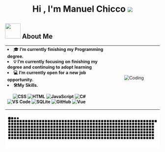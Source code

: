 
<h1 align="center">Hi , I'm Manuel Chicco <img src="https://media.giphy.com/media/hvRJCLFzcasrR4ia7z/giphy.gif" width="35"></h1>

## <img src="https://github.com/7oSkaaa/7oSkaaa/blob/main/Images/about_me.gif?raw=true" width="50px" height="50px"></img> About Me

<table align="center">
<tr border="none">
<td width="50%" align="left">

<li>🎓 <b>I’m currently finishing my Programming degree.</li>
<li>💡 <b>I’m currently focusing on finishing my degree and continuing to adopt learning</li>
<li>💻 <b>I’m currently open for a new job opportunity.</li>
<li>🛠️<b>My Skills.</li>  

&emsp;
![CSS](https://img.shields.io/badge/-CSS-000?&logo=CSS3)
![HTML](https://img.shields.io/badge/-HTML-000?&logo=HTML5)
![JavaScript](https://img.shields.io/badge/-JavaScript-000?&logo=JavaScript)
![C#](https://img.shields.io/badge/C%23-239120?style=flat-square&logo=c-sharp&logoColor=white)
![VS Code](https://img.shields.io/badge/-VS%20Code-000?&logo=Visual-Studio-Code)
![SQLite](https://img.shields.io/badge/-SQLite-000?&logo=SQLite)
![GitHub](https://img.shields.io/badge/-GitHub-000?&logo=GitHub)
![Vue](https://img.shields.io/badge/-Vue-000?&logo=Vue)
&emsp;

  
</td>
 <td width="25%" align="center">
  <img align="center" alt="Coding" width="450" src="https://repository-images.githubusercontent.com/588181932/e36ec678-7984-4cdd-8e4c-a3932772ff8e">
</td>
</tr>
</table>

<p align = "center">
	<img src = "https://github.com/7oSkaaa/7oSkaaa/blob/output/github-contribution-grid-snake.svg?" alt = "Snake Game"/>
</p>

<div align="center">
